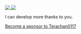 <a href="https://github-readme-stats.vercel.app/api/?username=Terachan0117&count_private=true&show_icons=true">
  <img align="center" src="https://github-readme-stats.vercel.app/api/?username=Terachan0117&count_private=true&show_icons=true" />
</a>
<a href="https://github-readme-stats.vercel.app/api/top-langs/?username=Terachan0117&layout=compact&langs_count=8">
  <img align="center" src="https://github-readme-stats.vercel.app/api/top-langs/?username=Terachan0117&layout=compact&langs_count=8" />
</a>
<p>I can develop more thanks to you.</p>
<a href="https://github.com/sponsors/Terachan0117">Become a sponsor to Terachan0117</a>
